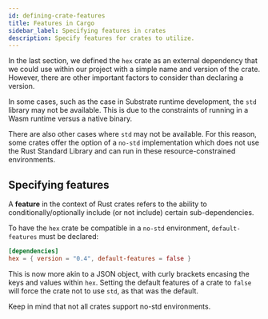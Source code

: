 ```yaml
---
id: defining-crate-features
title: Features in Cargo
sidebar_label: Specifying features in crates
description: Specify features for crates to utilize.
---
```


In the last section, we defined the `hex` crate as an external dependency that we could use within
our project with a simple name and version of the crate. However, there are other important factors
to consider than declaring a version.

In some cases, such as the case in Substrate runtime development, the `std` library may not be
available. This is due to the constraints of running in a Wasm runtime versus a native binary.

There are also other cases where `std` may not be available. For this reason, some crates offer the
option of a `no-std` implementation which does not use the Rust Standard Library and can run in
these resource-constrained environments.

## Specifying features

A **feature** in the context of Rust crates refers to the ability to conditionally/optionally
include (or not include) certain sub-dependencies.

To have the `hex` crate be compatible in a `no-std` environment, `default-features` must be
declared:

```toml
[dependencies]
hex = { version = "0.4", default-features = false }
```

This is now more akin to a JSON object, with curly brackets encasing the keys and values within
`hex`. Setting the default features of a crate to `false` will force the crate not to use `std`, as
that was the default.

Keep in mind that not all crates support no-std environments.
